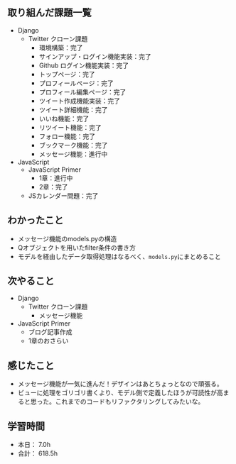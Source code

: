 ## 取り組んだ課題一覧

- Django
  - Twitter クローン課題
    - 環境構築：完了
    - サインアップ・ログイン機能実装：完了
    - Github ログイン機能実装：完了
    - トップページ：完了
    - プロフィールページ：完了
    - プロフィール編集ページ：完了
    - ツイート作成機能実装：完了
    - ツイート詳細機能：完了
    - いいね機能：完了
    - リツイート機能：完了
    - フォロー機能：完了
    - ブックマーク機能：完了
    - メッセージ機能：進行中
- JavaScript
    - JavaScript Primer
      - 1章：進行中
      - 2章：完了
    - JSカレンダー問題：完了


## わかったこと
- メッセージ機能のmodels.pyの構造
- Qオブジェクトを用いたfilter条件の書き方
- モデルを経由したデータ取得処理はなるべく、`models.py`にまとめること


## 次やること

- Django
  - Twitter クローン課題
    - メッセージ機能
- JavaScript Primer
  - ブログ記事作成
  - 1章のおさらい  


## 感じたこと
- メッセージ機能が一気に進んだ！デザインはあとちょっとなので頑張る。
- ビューに処理をゴリゴリ書くより、モデル側で定義したほうが可読性が高まると思った。これまでのコードもリファクタリングしてみたいな。


## 学習時間

- 本日： 7.0h
- 合計： 618.5h